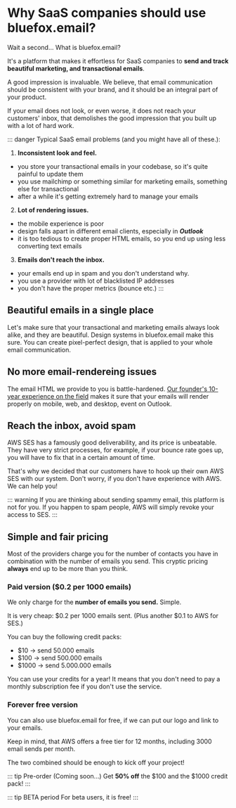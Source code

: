 # Why SaaS companies should use bluefox.email?

Wait a second... What is bluefox.email?

It's a platform that makes it effortless for SaaS companies to **send and track beautiful marketing, and transactional emails**.

A good impression is invaluable. We believe, that email communication should be consistent with your brand, and it should be an integral part of your product.

If your email does not look, or even worse, it does not reach your customers' inbox, that demolishes the good impression that you built up with a lot of hard work.

::: danger Typical SaaS email problems (and you might have all of these.):

1) **Inconsistent look and feel.**
  - you store your transactional emails in your codebase, so it's quite painful to update them
  - you use mailchimp or something similar for marketing emails, something else for transactional
  - after a while it's getting extremely hard to manage your emails
2) **Lot of rendering issues.**
  - the mobile experience is poor
  - design falls apart in different email clients, especially in ***Outlook***
  - it is too tedious to create proper HTML emails, so you end up using less converting text emails
3) **Emails don't reach the inbox.**
  - your emails end up in spam and you don't understand why.
  - you use a provider with lot of blacklisted IP addresses
  - you don't have the proper metrics (bounce etc.)
:::


## Beautiful emails in a single place

Let's make sure that your transactional and marketing emails always look alike, and they are beautiful. Design systems in bluefox.email make this sure. You can create pixel-perfect design, that is applied to your whole email communication.

## No more email-rendereing issues

The email HTML we provide to you is battle-hardened. [Our founder's 10-year experience on the field](./about) makes it sure that your emails will render properly on mobile, web, and desktop, event on Outlook.

## Reach the inbox, avoid spam

AWS SES has a famously good deliverability, and its price is unbeatable. They have very strict processes, for example, if your bounce rate goes up, you will have to fix that in a certain amount of time.

That's why we decided that our customers have to hook up their own AWS SES with our system. Don't worry, if you don't have experience with AWS. We can help you!

::: warning
If you are thinking about sending spammy email, this platform is not for you. If you happen to spam people, AWS will simply revoke your access to SES.
:::

## Simple and fair pricing

Most of the providers charge you for the number of contacts you have in combination with the number of emails you send. This cryptic pricing **always** end up to be more than you think.

### Paid version ($0.2 per 1000 emails)

We only charge for the **number of emails you send.** Simple.

It is very cheap: $0.2 per 1000 emails sent. (Plus another $0.1 to AWS for SES.)

You can buy the following credit packs:
 - $10 -> send 50.000 emails
 - $100 -> send 500.000 emails
 - $1000 -> send 5.000.000 emails

You can use your credits for a year! It means that you don't need to pay a monthly subscription fee if you don't use the service.

### Forever free version

You can also use bluefox.email for free, if we can put our logo and link to your emails.

Keep in mind, that AWS offers a free tier for 12 months, including 3000 email sends per month.

The two combined should be enough to kick off your project!


::: tip Pre-order (Coming soon...)
Get **50% off** the $100 and the $1000 credit pack!
:::

::: tip BETA period
For beta users, it is free!
:::
